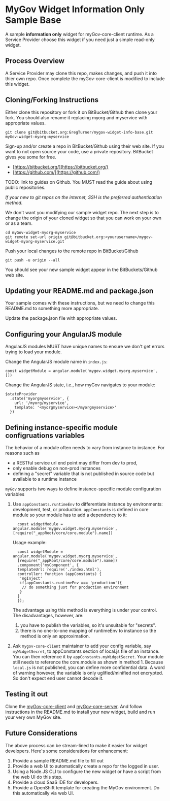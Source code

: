 # MyGov Widget Information Only Sample Base

A sample **information only** widget for myGov-core-client runtime.  As a Service Provider choose this widget if you need just a simple read-only widget.

## Process Overview

 A Service Provider may clone this repo, makes changes, and push it into thier own repo.  Once complete the myGov-core-client is modified to include this widget.

## Cloning/Forking Instructions

Either clone this repository or fork it on BitBucket/Github then clone your fork.  You should also rename it replacing myorg and myservice with appropriate values.

    git clone git@bitbucket.org:GregTurner/mygov-widget-info-base.git myGov-widget-myorg-myservice

Sign-up and/or create a repo in BitBucket/Github using their web site.  If you want to not open source your code, use a private repository.  BitBucket gives you some for free.

- [https://bitbucket.org/](https://bitbucket.org/)
- [https://github.com/](https://github.com/)

TODO: link to guides on Github.  You MUST read the guide about using public repositories.

*If your new to git repos on the internet, SSH is the preferred authentication method.*

We don't want you modifying our sample widget repo.  The next step is to change the origin of your cloned widget so that you can work on your own or as a team.

	cd myGov-widget-myorg-myservice
	git remote set-url origin git@bitbucket.org:<yourusername>/mygov-widget-myorg-myservice.git

Push your local changes to the remote repo in BitBucket/Github

	git push -u origin --all

You should see your new sample widget appear in the BitBuckets/Github web site.

## Updating your README.md and package.json

Your sample comes with these instructions, but we need to change this README.md to something more appropriate.

Update the package.json file with appropriate values.

## Configuring your AngularJS module

AngularJS modules MUST have unique names to ensure we don't get errors trying to load your module.

Change the AngularJS module name in `index.js`:

	const widgetModule = angular.module('mygov.widget.myorg.myservice', [])

Change the AngularJS state, i.e., how myGov navigates to your module:

	$stateProvider
      .state('myorgmyservice', {
        url: '/myorg/myservice',
        template: '<myorgmyservice></myorgmyservice>'
      })

## Defining instance-specific module configruations variables

The behavior of a module often needs to vary from instance to instance. For reasons such as

* a RESTful service url end point may differ from dev to prod,
* only enable debug on non-prod instances
* defining a "secret" variable that is not published in source code but available to a runtime instance

`myGov` supports two ways to define instance-specific module configuration variables

1. Use `appConstants.runtimeEnv` to differentiate instance by environments: development, test, or production. `appConstants` is
   defined in core module so your module has to add a dependency to it:

         const widgetModule = angular.module('mygov.widget.myorg.myservice', [require("_appRoot/core/core.module").name])

     Usage example:

         const widgetModule = angular.module('mygov.widget.myorg.myservice',
         [require("_appRoot/core/core.module").name])
         .component('myComponent', {
         templateUrl: require('./index.html'),
         controller: function (appConstants) {
          'ngInject'
          if(appConstants.runtimeEnv === 'production'){
           // do something just for production environment
          }
         }
         });
     The advantage using this method is everything is under your control. The disadvantages, however, are:

     1. you have to publish the variables, so it's unsuitable for "secrets".
     2. there is no one-to-one mapping of runtimeEnv to instance so the method is only an approximation.

2. Ask `mygov-core-client` maintainer to add your config variable, say `myWidgetSecret`, to appConstants section of local.js file of an instance. You can then reference it by `appConstants.myWidgetSecret`. Your module still needs to reference the core.module as shown in method 1. Because `local.js` is not published, you can define more confidential data. A word of warning however, the variable is only uglified/minified not encrypted. So don't expect end user cannot decode it.


## Testing it out

Clone the [myGov-core-client](https://bitbucket.org/fredwen/mygov-core-client) and [myGov-core-server](https://bitbucket.org/fredwen/mygov-core-server). And follow instructions in the README.md to install your new widget, build and run your very own MyGov site.

## Future Considerations

The above process can be stream-lined to make it easier for widget developers.  Here's some considerations for enhancement:

1. Provide a sample README.md file to fill out
2. Provide a web UI to automatically create a repo for the logged in user.
2. Using a Node.JS CLI to configure the new widget or have a script from the web UI do this step.
3. Provide a cloud SaaS IDE for developers.
4. Provide a OpenShift template for creating the MyGov environment. Do this automatically via web UI.